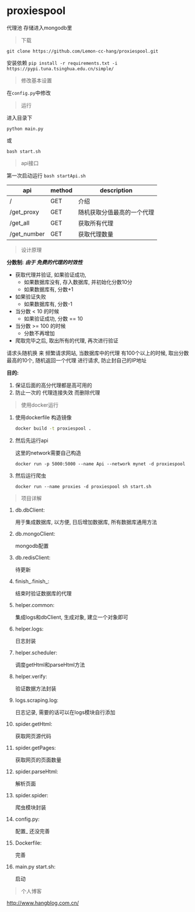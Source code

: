 # proxiespool
代理池 存储进入mongodb里

> 下载
```shell
git clone https://github.com/Lemon-cc-hang/proxiespool.git
```


安装依赖 `pip install -r requirements.txt -i https://pypi.tuna.tsinghua.edu.cn/simple/`

> 修改基本设置

在`config.py`中修改

> 运行

进入目录下

```shell
python main.py
```

或

```shell
bash start.sh
```

> api接口

第一次启动运行 `bash startApi.sh`

| api         | method | description                |
| ----------- | ------ | -------------------------- |
| /           | GET    | 介绍                       |
| /get_proxy  | GET    | 随机获取分值最高的一个代理 |
| /get_all    | GET    | 获取所有代理               |
| /get_number | GET    | 获取代理数量               |



>  设计原理

**分数制:**  ***由于 免费的代理的时效性***

- 获取代理并验证, 如果验证成功, 
    - 如果数据库没有, 存入数据库, 并初始化分数10分
    - 如果数据库有, 分数+1
- 如果验证失败
    - 如果数据库有, 分数-1
- 当分数 < 10 的时候
    - 如果验证成功, 分数 == 10
- 当分数 >= 100 的时候
    - 分数不再增加
- 爬取完毕之后, 取出所有的代理, 再次进行验证



请求头随机换 来 频繁请求网站, 当数据库中的代理 有100个以上的时候, 取出分数最高的10个, 随机返回一个代理 进行请求, 防止封自己的IP地址



**目的:**

1. 保证后面的高分代理都是高可用的
2. 防止一次的 代理连接失效 而删除代理



> 使用docker运行

1. 使用dockerfile 构造镜像

    ```bash
    docker build -t proxiespool .
    ```

2. 然后先运行api

    这里的network需要自己构造

    ```shell
    docker run -p 5000:5000 --name Api --network mynet -d proxiespool
    ```

3. 然后运行爬虫

    ```shell
    docker run --name proxies -d proxiespool sh start.sh
    ```

    



> 项目详解

1. db.dbClient:

    用于集成数据库, 以方便, 日后增加数据库, 所有数据库通用方法

2. db.mongoClient:

    mongodb配置

3. db.redisClient:

    待更新

4. finish\_.finish\_:

    结束时验证数据库的代理

5. helper.common:

    集成logs和dbClient, 生成对象, 建立一个对象即可

6. helper.logs:

    日志封装

7. helper.scheduler:

    调度getHtml和parseHtml方法

8. helper.verify:

    验证数据方法封装

9. logs.scraping.log:

    日志记录,  需要的话可以在logs模块自行添加

10. spider.getHtml:

    获取网页源代码

11. spider.getPages:

    获取网页的页面数量

12. spider.parseHtml:

    解析页面

13. spider.spider:

    爬虫模块封装

14. config.py:

    配置_ 还没完善

15. Dockerfile:

    完善

16. main.py  start.sh:

     启动



> 个人博客

http://www.hangblog.com.cn/
